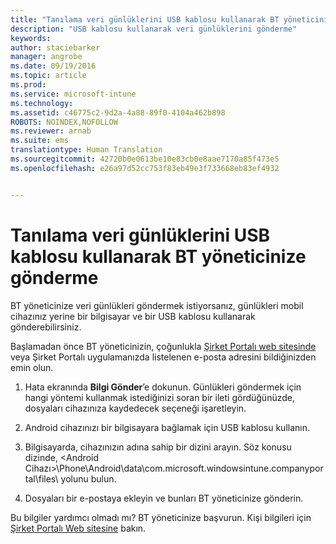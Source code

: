```yaml
---
title: "Tanılama veri günlüklerini USB kablosu kullanarak BT yöneticinize gönderme | Microsoft Intune"
description: "USB kablosu kullanarak veri günlüklerini gönderme"
keywords: 
author: staciebarker
manager: angrobe
ms.date: 09/19/2016
ms.topic: article
ms.prod: 
ms.service: microsoft-intune
ms.technology: 
ms.assetid: c46775c2-9d2a-4a88-89f0-4104a462b898
ROBOTS: NOINDEX,NOFOLLOW
ms.reviewer: arnab
ms.suite: ems
translationtype: Human Translation
ms.sourcegitcommit: 42720b0e0613be10e83cb0e8aae7170a85f473e5
ms.openlocfilehash: e26a97d52cc753f83eb49e3f733668eb83ef4932


---
```



# Tanılama veri günlüklerini USB kablosu kullanarak BT yöneticinize gönderme

BT yöneticinize veri günlükleri göndermek istiyorsanız, günlükleri mobil cihazınız yerine bir bilgisayar ve bir USB kablosu kullanarak gönderebilirsiniz.

 Başlamadan önce BT yöneticinizin, çoğunlukla [Şirket Portalı web sitesinde](http://portal.manage.microsoft.com) veya Şirket Portalı uygulamanızda listelenen e-posta adresini bildiğinizden emin olun.

1.  Hata ekranında **Bilgi Gönder**’e dokunun. Günlükleri göndermek için hangi yöntemi kullanmak istediğinizi soran bir ileti gördüğünüzde, dosyaları cihazınıza kaydedecek seçeneği işaretleyin.

2.  Android cihazınızı bir bilgisayara bağlamak için USB kablosu kullanın.

3.  Bilgisayarda, cihazınızın adına sahip bir dizini arayın. Söz konusu dizinde, &lt;Android Cihazı&gt;\Phone\Android\data\com.microsoft.windowsintune.companyportal\files\ yolunu bulun.

4.  Dosyaları bir e-postaya ekleyin ve bunları BT yöneticinize gönderin.

Bu bilgiler yardımcı olmadı mı? BT yöneticinize başvurun. Kişi bilgileri için [Şirket Portalı Web sitesine](http://portal.manage.microsoft.com) bakın.



<!--HONumber=Oct16_HO2-->


